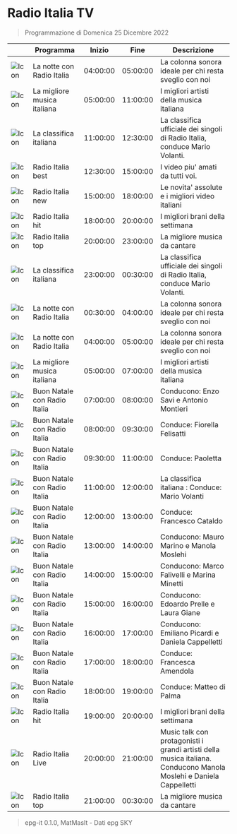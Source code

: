 # Radio Italia TV
> Programmazione di Domenica 25 Dicembre 2022

||Programma|Inizio|Fine|Descrizione|
|---|---|---|---|---|
|![Icon](https://guidatv.sky.it/uuid/Musica_Cover_Ein_MY0UX.png)|La notte con Radio Italia|04:00:00|05:00:00|La colonna sonora ideale per chi resta sveglio con noi
|![Icon](https://guidatv.sky.it/uuid/Musica_Cover_Ein_MY0UX.png)|La migliore musica italiana|05:00:00|11:00:00|I migliori artisti della musica italiana
|![Icon](https://guidatv.sky.it/uuid/Musica_Cover_Ein_MY0UX.png)|La classifica italiana|11:00:00|12:30:00|La classifica ufficiale dei singoli di Radio Italia, conduce Mario Volanti.
|![Icon](https://guidatv.sky.it/uuid/Musica_Cover_Ein_MY0UX.png)|Radio Italia best|12:30:00|15:00:00|I video piu&#039; amati da tutti voi.
|![Icon](https://guidatv.sky.it/uuid/Musica_Cover_Ein_MY0UX.png)|Radio Italia new|15:00:00|18:00:00|Le novita&#039; assolute e i migliori video italiani
|![Icon](https://guidatv.sky.it/uuid/Musica_Cover_Ein_MY0UX.png)|Radio Italia hit|18:00:00|20:00:00|I migliori brani della settimana
|![Icon](https://guidatv.sky.it/uuid/Musica_Cover_Ein_MY0UX.png)|Radio Italia top|20:00:00|23:00:00|La migliore musica da cantare
|![Icon](https://guidatv.sky.it/uuid/Musica_Cover_Ein_MY0UX.png)|La classifica italiana|23:00:00|00:30:00|La classifica ufficiale dei singoli di Radio Italia, conduce Mario Volanti.
|![Icon](https://guidatv.sky.it/uuid/Musica_Cover_Ein_MY0UX.png)|La notte con Radio Italia|00:30:00|04:00:00|La colonna sonora ideale per chi resta sveglio con noi
|![Icon](https://guidatv.sky.it/uuid/Musica_Cover_Ein_MY0UX.png)|La notte con Radio Italia|04:00:00|05:00:00|La colonna sonora ideale per chi resta sveglio con noi
|![Icon](https://guidatv.sky.it/uuid/Musica_Cover_Ein_MY0UX.png)|La migliore musica italiana|05:00:00|07:00:00|I migliori artisti della musica italiana
|![Icon](https://guidatv.sky.it/uuid/Musica_Cover_Ein_MY0UX.png)|Buon Natale con Radio Italia|07:00:00|08:00:00|Conducono: Enzo Savi e Antonio Montieri
|![Icon](https://guidatv.sky.it/uuid/Musica_Cover_Ein_MY0UX.png)|Buon Natale con Radio Italia|08:00:00|09:30:00|Conduce: Fiorella Felisatti
|![Icon](https://guidatv.sky.it/uuid/Musica_Cover_Ein_MY0UX.png)|Buon Natale con Radio Italia|09:30:00|11:00:00|Conduce: Paoletta
|![Icon](https://guidatv.sky.it/uuid/Musica_Cover_Ein_MY0UX.png)|Buon Natale con Radio Italia|11:00:00|12:00:00|La classifica italiana : Conduce: Mario Volanti
|![Icon](https://guidatv.sky.it/uuid/Musica_Cover_Ein_MY0UX.png)|Buon Natale con Radio Italia|12:00:00|13:00:00|Conduce: Francesco Cataldo
|![Icon](https://guidatv.sky.it/uuid/Musica_Cover_Ein_MY0UX.png)|Buon Natale con Radio Italia|13:00:00|14:00:00|Conducono: Mauro Marino e Manola Moslehi
|![Icon](https://guidatv.sky.it/uuid/Musica_Cover_Ein_MY0UX.png)|Buon Natale con Radio Italia|14:00:00|15:00:00|Conducono: Marco Falivelli e Marina Minetti
|![Icon](https://guidatv.sky.it/uuid/Musica_Cover_Ein_MY0UX.png)|Buon Natale con Radio Italia|15:00:00|16:00:00|Conducono: Edoardo Prelle e Laura Giane
|![Icon](https://guidatv.sky.it/uuid/Musica_Cover_Ein_MY0UX.png)|Buon Natale con Radio Italia|16:00:00|17:00:00|Conducono: Emiliano Picardi e Daniela Cappelletti
|![Icon](https://guidatv.sky.it/uuid/Musica_Cover_Ein_MY0UX.png)|Buon Natale con Radio Italia|17:00:00|18:00:00|Conduce: Francesca Amendola
|![Icon](https://guidatv.sky.it/uuid/Musica_Cover_Ein_MY0UX.png)|Buon Natale con Radio Italia|18:00:00|19:00:00|Conduce: Matteo di Palma
|![Icon](https://guidatv.sky.it/uuid/Musica_Cover_Ein_MY0UX.png)|Radio Italia hit|19:00:00|20:00:00|I migliori brani della settimana
|![Icon](https://guidatv.sky.it/uuid/Musica_Cover_Ein_MY0UX.png)|Radio Italia Live|20:00:00|21:00:00|Music talk con protagonisti i grandi artisti della musica italiana. Conducono Manola Moslehi e Daniela Cappelletti
|![Icon](https://guidatv.sky.it/uuid/Musica_Cover_Ein_MY0UX.png)|Radio Italia top|21:00:00|00:30:00|La migliore musica da cantare



 > epg-it 0.1.0, MatMasIt - Dati epg SKY